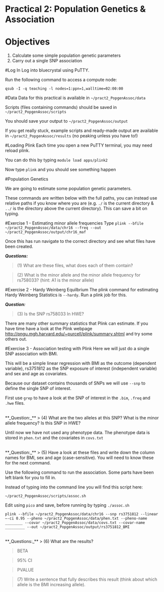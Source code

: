 # Practical 2: Population Genetics & Association
# Objectives
1. Calculate some simple population genetic parameters
2. Carry out a single SNP association

#Log In
Log into bluecrystal using PuTTY.

Run the following command to access a compute node:

`qsub -I -q teaching -l nodes=1:ppn=1,walltime=02:00:00`

#Data
Data for this practical is available in `~/pract2_PopgenAssoc/data`

Scripts (files containing commands) should be saved in `~/pract2_PopgenAssoc/scripts`

You should save your output to `~/pract2_PopgenAssoc/output`

If you get really stuck, example scripts and ready-made output are available in `~/pract2_PopgenAssoc/results` (no peaking unless you have to!)

#Loading Plink
Each time you open a new PuTTY terminal, you may need reload plink.

You can do this by typing `module load apps/plink2`

Now type `plink` and you should see something happen

#Population Genetics

We are going to estimate some population genetic parameters.

These commands are written below with the full paths, you can instead use relative paths if you know where you are (e.g. `./` is the current directory & `../` is the directory above the current directory). This can save a bit on typing.


#Exercise 1 - Estimating minor allele frequencies
Type `plink --bfile ~/pract2_PopgenAssoc/data/chr16 --freq --out ~/pract2_PopgenAssoc/output/chr16_maf`

Once this has run navigate to the correct directory and see what files have been created. 


**_Questions:_**
> (1) What are these files, what does each of them contain?

> (2) What is the minor allele and the minor allele frequency for rs758033? (hint: A1 is the minor allele)

#Exercise 2 - Hardy Weinberg Equilbrium
The plink command for estimating Hardy Weinberg Statistics is `--hardy`. Run a plink job for this.


**_Question:_**
> (3) Is the SNP rs758033 In HWE?

There are many other summary statistics that Plink can estimate. If you have time have a look at the Plink webpage http://pngu.mgh.harvard.edu/~purcell/plink/summary.shtml and try some others out.

#Exercise 3 - Association testing with Plink
Here we will just do a single SNP association with BMI. 

This will be a simple linear regression with BMI as the outcome (dependent variable), rs3751812 as the SNP exposure of interest (independent variable) and sex and age as covariates.  

Because our dataset contains thousands of SNPs we will use `--snp` to define the single SNP of interest. 

First use `grep` to have a look at the SNP of interest in the `.bim`, `.freq` and `.hwe` files.

<br />
**_Question:_**
> (4) What are the two alleles at this SNP? What is the minor allele frequency? Is this SNP in HWE?

Until now we have not used any phenotype data. The phenotype data is stored in `phen.txt` and the covariates in `covs.txt`

<br />
**_Question:_**
> (5) Have a look at these files and write down the column names for BMI, sex and age (case-sensitive). You will need to know these for the next command.

Use the following command to run the association. Some parts have been left blank for you to fill in. 

Instead of typing into the command line you will find this script here: 

`~/pract2_PopgenAssoc/scripts/assoc.sh` 

Edit using `pico` and save, before running by typing `./assoc.sh`

`plink --bfile ~/pract2_PopgenAssoc/data/chr16 --snp rs3751812 --linear –-ci 0.95 --pheno ~/pract2_PopgenAssoc/data/phen.txt --pheno-name ________ --covar ~/pract2_PopgenAssoc/data/covs.txt --covar-name _________ --out ~/pract2_PopgenAssoc/output/rs3751812_BMI`

<br />
**_Questions:_**
> (6) What are the results?

>   BETA

>   95% CI

>   PVALUE

> (7) Write a sentence that fully describes this result (think about which allele is the BMI increasing allele).


